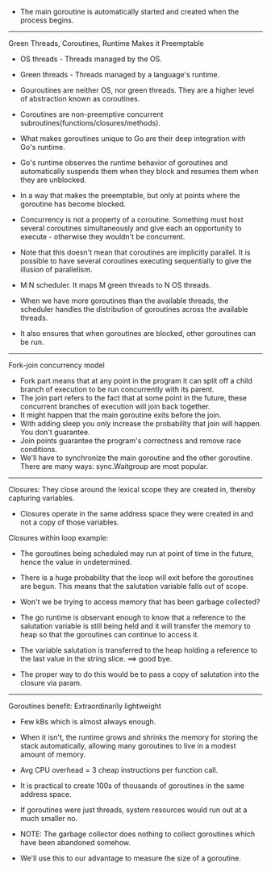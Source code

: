 * The main goroutine is automatically started and created when the process begins.

********************************************************************************

Green Threads, Coroutines, Runtime Makes it Preemptable

* OS threads - Threads managed by the OS.
* Green threads - Threads managed by a language's runtime.
* Gouroutines are neither OS, nor green threads. They are a higher level of abstraction known as coroutines.
* Coroutines are non-preemptive concurrent subroutines(functions/closures/methods).

* What makes goroutines unique to Go are their deep integration with Go's runtime.
* Go's runtime observes the runtime behavior of goroutines and automatically suspends them when they block and resumes them when they are unblocked.
* In a way that makes the preemptable, but only at points where the goroutine has become blocked.

* Concurrency is not a property of a coroutine. Something must host several coroutines simultaneously and give each an opportunity to execute - otherwise they wouldn't be concurrent.
* Note that this doesn't mean that coroutines are implicitly parallel. It is possible to have several coroutines executing sequentially to give the illusion of parallelism.


* M:N scheduler. It maps M green threads to N OS threads.
* When we have more goroutines than the available threads, the scheduler handles the distribution of goroutines across the available threads.
* It also ensures that when goroutines are blocked, other goroutines can be run.

********************************************************************************

Fork-join concurrency model
* Fork part means that at any point in the program it can split off a child branch of execution to be run concurrently with its parent.
* The join part refers to the fact that at some point in the future, these concurrent branches of execution will join back together.
* It might happen that the main goroutine exits before the join.
* With adding sleep you only increase the probability that join will happen. You don't guarantee.
* Join points guarantee the program's correctness and remove race conditions.
* We'll have to synchronize the main goroutine and the other goroutine. There are many ways: sync.Waitgroup are most popular.

********************************************************************************

Closures: They close around the lexical scope they are created in, thereby capturing variables.
* Closures operate in the same address space they were created in and not a copy of those variables.

Closures within loop example:
* The goroutines being scheduled may run at point of time in the future, hence the value in undetermined.
* There is a huge probability that the loop will exit before the goroutines are begun. This means that the salutation variable falls out of scope.
* Won't we be trying to access memory that has been garbage collected?
* The go runtime is observant enough to know that a reference to the salutation variable is still being held and it will transfer the memory to heap so that the goroutines can continue to access it.
* The variable salutation is transferred to the heap holding a reference to the last value in the string slice. ==> good bye.

* The proper way to do this would be to pass a copy of salutation into the closure via param.

********************************************************************************

Goroutines benefit: Extraordinarily lightweight
* Few kBs which is almost always enough.
* When it isn't, the runtime grows and shrinks the memory for storing the stack automatically, allowing many goroutines to live in a modest amount of memory.
* Avg CPU overhead = 3 cheap instructions per function call.
* It is practical to create 100s of thousands of goroutines in the same address space.
* If goroutines were just threads, system resources would run out at a much smaller no.

* NOTE: The garbage collector does nothing to collect goroutines which have been abandoned somehow.
* We'll use this to our advantage to measure the size of a goroutine.